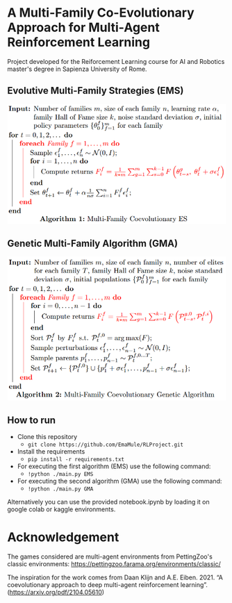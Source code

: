 # A Multi-Family Co-Evolutionary Approach for Multi-Agent Reinforcement Learning

Project developed for the Reiforcement Learning course for AI and Robotics master's degree in Sapienza University of Rome.

## Evolutive Multi-Family Strategies (EMS)
![plot](./figures/ems.png)

## Genetic Multi-Family Algorithm (GMA)
![plot](./figures/gma.png)

## How to run
- Clone this repository 
    - ```git clone https://github.com/EmaMule/RLProject.git```
- Install the requirements
    - ```pip install -r requirements.txt```
- For executing the first algorithm (EMS) use the following command:
    - ```!python ./main.py EMS```
- For executing the second algorithm (GMA) use the following command:
    - ```!python ./main.py GMA```

Alternatively you can use the provided notebook.ipynb by loading it on google colab or kaggle environments.

# Acknowledgement

The games considered are multi-agent environments from PettingZoo's classic environments: https://pettingzoo.farama.org/environments/classic/

The inspiration for the work comes from Daan Klijn and A.E. Eiben. 2021. “A coevolutionary approach to deep multi-agent reinforcement learning”. (https://arxiv.org/pdf/2104.05610)

